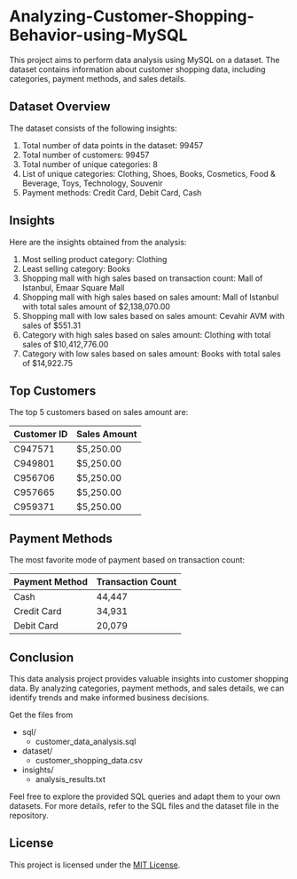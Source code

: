 # Analyzing-Customer-Shopping-Behavior-using-MySQL

This project aims to perform data analysis using MySQL on a dataset. The dataset contains information about customer shopping data, including categories, payment methods, and sales details.

## Dataset Overview

The dataset consists of the following insights:

1. Total number of data points in the dataset: 99457
2. Total number of customers: 99457
3. Total number of unique categories: 8
4. List of unique categories: Clothing, Shoes, Books, Cosmetics, Food & Beverage, Toys, Technology, Souvenir
5. Payment methods: Credit Card, Debit Card, Cash

## Insights

Here are the insights obtained from the analysis:

1. Most selling product category: Clothing
2. Least selling category: Books
3. Shopping mall with high sales based on transaction count: Mall of Istanbul, Emaar Square Mall
4. Shopping mall with high sales based on sales amount: Mall of Istanbul with total sales amount of $2,138,070.00
5. Shopping mall with low sales based on sales amount: Cevahir AVM with sales of $551.31
6. Category with high sales based on sales amount: Clothing with total sales of $10,412,776.00
7. Category with low sales based on sales amount: Books with total sales of $14,922.75

## Top Customers

The top 5 customers based on sales amount are:

| Customer ID | Sales Amount |
|-------------|--------------|
| C947571     | $5,250.00    |
| C949801     | $5,250.00    |
| C956706     | $5,250.00    |
| C957665     | $5,250.00    |
| C959371     | $5,250.00    |

## Payment Methods

The most favorite mode of payment based on transaction count:

| Payment Method | Transaction Count |
|----------------|------------------|
| Cash           | 44,447           |
| Credit Card    | 34,931           |
| Debit Card     | 20,079           |

## Conclusion

This data analysis project provides valuable insights into customer shopping data. By analyzing categories, payment methods, and sales details, we can identify trends and make informed business decisions.

Get the files from
- sql/
    - customer_data_analysis.sql
- dataset/
    - customer_shopping_data.csv
- insights/
    - analysis_results.txt

Feel free to explore the provided SQL queries and adapt them to your own datasets. For more details, refer to the SQL files and the dataset file in the repository.

## License

This project is licensed under the [MIT License](LICENSE).

